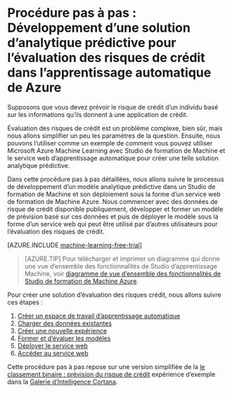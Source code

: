 <properties
    pageTitle="Une solution prédictive pour les risques de crédit avec apprentissage automatique | Microsoft Azure"
    description="Une procédure pas à pas détaillé montrant comment créer une solution analytique prédictive pour l’évaluation des risques de crédit dans un Studio de formation de Machine Azure."
    keywords="risque de crédit, d’une solution de prévision analytique, d’évaluation des risques"
    services="machine-learning"
    documentationCenter=""
    authors="garyericson"
    manager="jhubbard"
    editor="cgronlun"/>

<tags
    ms.service="machine-learning"
    ms.workload="data-services"
    ms.tgt_pltfrm="na"
    ms.devlang="na"
    ms.topic="get-started-article"
    ms.date="09/16/2016"
    ms.author="garye"/>


# <a name="walkthrough-develop-a-predictive-analytics-solution-for-credit-risk-assessment-in-azure-machine-learning"></a>Procédure pas à pas : Développement d’une solution d’analytique prédictive pour l’évaluation des risques de crédit dans l’apprentissage automatique de Azure

Supposons que vous devez prévoir le risque de crédit d’un individu basé sur les informations qu’ils donnent à une application de crédit.  

Évaluation des risques de crédit est un problème complexe, bien sûr, mais nous allons simplifier un peu les paramètres de la question. Ensuite, nous pouvons l’utiliser comme un exemple de comment vous pouvez utiliser Microsoft Azure Machine Learning avec Studio de formation de Machine et le service web d’apprentissage automatique pour créer une telle solution analytique prédictive.  

Dans cette procédure pas à pas détaillées, nous allons suivre le processus de développement d’un modèle analytique prédictive dans un Studio de formation de Machine et son déploiement sous la forme d’un service web de formation de Machine Azure. Nous commencer avec des données de risque de crédit disponible publiquement, développer et former un modèle de prévision basé sur ces données et puis de déployer le modèle sous la forme d’un service web qui peut être utilisé par d’autres utilisateurs pour l’évaluation des risques de crédit.

[AZURE.INCLUDE [machine-learning-free-trial](../../includes/machine-learning-free-trial.md)]

<!-- -->

>[AZURE.TIP] Pour télécharger et imprimer un diagramme qui donne une vue d’ensemble des fonctionnalités de Studio d’apprentissage Machine, voir [diagramme de vue d’ensemble des fonctionnalités de Studio de formation de Machine Azure](machine-learning-studio-overview-diagram.md).

Pour créer une solution d’évaluation des risques crédit, nous allons suivre ces étapes :  

1.  [Créer un espace de travail d’apprentissage automatique](machine-learning-walkthrough-1-create-ml-workspace.md)
2.  [Charger des données existantes](machine-learning-walkthrough-2-upload-data.md)
3.  [Créer une nouvelle expérience](machine-learning-walkthrough-3-create-new-experiment.md)
4.  [Former et d’évaluer les modèles](machine-learning-walkthrough-4-train-and-evaluate-models.md)
5.  [Déployer le service web](machine-learning-walkthrough-5-publish-web-service.md)
6.  [Accéder au service web](machine-learning-walkthrough-6-access-web-service.md)

Cette procédure pas à pas repose sur une version simplifiée de la [le classement binaire : prévision du risque de crédit](http://go.microsoft.com/fwlink/?LinkID=525270) expérience d’exemple dans la [Galerie d’Intelligence Cortana](http://gallery.cortanaintelligence.com/).
